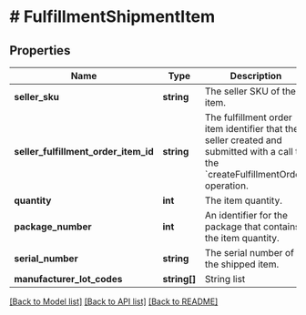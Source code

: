 # # FulfillmentShipmentItem

## Properties

Name | Type | Description | Notes
------------ | ------------- | ------------- | -------------
**seller_sku** | **string** | The seller SKU of the item. |
**seller_fulfillment_order_item_id** | **string** | The fulfillment order item identifier that the seller created and submitted with a call to the &#x60;createFulfillmentOrder&#x60; operation. |
**quantity** | **int** | The item quantity. |
**package_number** | **int** | An identifier for the package that contains the item quantity. | [optional]
**serial_number** | **string** | The serial number of the shipped item. | [optional]
**manufacturer_lot_codes** | **string[]** | String list | [optional]

[[Back to Model list]](../../README.md#models) [[Back to API list]](../../README.md#endpoints) [[Back to README]](../../README.md)
